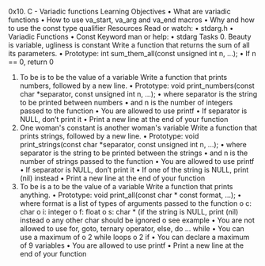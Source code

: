 0x10. C - Variadic functions
Learning Objectives
•	What are variadic functions
•	How to use va_start, va_arg and va_end macros
•	Why and how to use the const type qualifier
Resources
Read or watch:
•	stdarg.h
•	Variadic Functions
•	Const Keyword
man or help:
•	stdarg
Tasks
0. Beauty is variable, ugliness is constant
Write a function that returns the sum of all its parameters.
•	Prototype: int sum_them_all(const unsigned int n, ...);
•	If n == 0, return 0
1. To be is to be the value of a variable
Write a function that prints numbers, followed by a new line.
•	Prototype: void print_numbers(const char *separator, const unsigned int n, ...);
•	where separator is the string to be printed between numbers
•	and n is the number of integers passed to the function
•	You are allowed to use printf
•	If separator is NULL, don’t print it
•	Print a new line at the end of your function
2. One woman's constant is another woman's variable
Write a function that prints strings, followed by a new line.
•	Prototype: void print_strings(const char *separator, const unsigned int n, ...);
•	where separator is the string to be printed between the strings
•	and n is the number of strings passed to the function
•	You are allowed to use printf
•	If separator is NULL, don’t print it
•	If one of the string is NULL, print (nil) instead
•	Print a new line at the end of your function
3. To be is a to be the value of a variable
Write a function that prints anything.
•	Prototype: void print_all(const char * const format, ...);
•	where format is a list of types of arguments passed to the function
o	c: char
o	i: integer
o	f: float
o	s: char * (if the string is NULL, print (nil) instead
o	any other char should be ignored
o	see example
•	You are not allowed to use for, goto, ternary operator, else, do ... while
•	You can use a maximum of
o	2 while loops
o	2 if
•	You can declare a maximum of 9 variables
•	You are allowed to use printf
•	Print a new line at the end of your function

